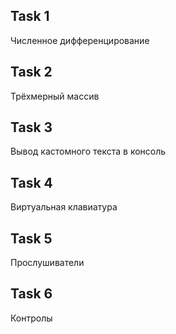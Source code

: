 ## Task 1
Численное дифференцирование
## Task 2
Трёхмерный массив
## Task 3
Вывод кастомного текста в консоль
## Task 4
Виртуальная клавиатура
## Task 5
Прослушиватели
## Task 6
Контролы
